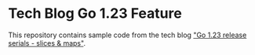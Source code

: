 # Tech Blog Go 1.23 Feature

This repository contains sample code from the tech blog ["Go 1.23 release serials - slices & maps"]().

